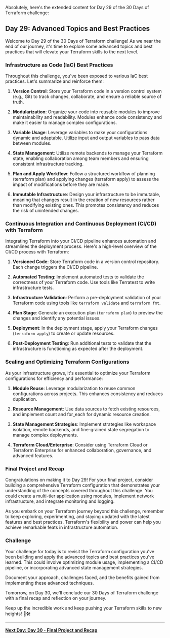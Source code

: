 Absolutely, here's the extended content for Day 29 of the 30 Days of Terraform challenge:

## Day 29: Advanced Topics and Best Practices

Welcome to Day 29 of the 30 Days of Terraform challenge! As we near the end of our journey, it's time to explore some advanced topics and best practices that will elevate your Terraform skills to the next level.

### Infrastructure as Code (IaC) Best Practices

Throughout this challenge, you've been exposed to various IaC best practices. Let's summarize and reinforce them:

1. **Version Control**: Store your Terraform code in a version control system (e.g., Git) to track changes, collaborate, and ensure a reliable source of truth.

2. **Modularization**: Organize your code into reusable modules to improve maintainability and readability. Modules enhance code consistency and make it easier to manage complex configurations.

3. **Variable Usage**: Leverage variables to make your configurations dynamic and adaptable. Utilize input and output variables to pass data between modules.

4. **State Management**: Utilize remote backends to manage your Terraform state, enabling collaboration among team members and ensuring consistent infrastructure tracking.

5. **Plan and Apply Workflow**: Follow a structured workflow of planning (terraform plan) and applying changes (terraform apply) to assess the impact of modifications before they are made.

6. **Immutable Infrastructure**: Design your infrastructure to be immutable, meaning that changes result in the creation of new resources rather than modifying existing ones. This promotes consistency and reduces the risk of unintended changes.

### Continuous Integration and Continuous Deployment (CI/CD) with Terraform

Integrating Terraform into your CI/CD pipeline enhances automation and streamlines the deployment process. Here's a high-level overview of the CI/CD process with Terraform:

1. **Versioned Code**: Store Terraform code in a version control repository. Each change triggers the CI/CD pipeline.

2. **Automated Testing**: Implement automated tests to validate the correctness of your Terraform code. Use tools like Terratest to write infrastructure tests.

3. **Infrastructure Validation**: Perform a pre-deployment validation of your Terraform code using tools like `terraform validate` and `terraform fmt`.

4. **Plan Stage**: Generate an execution plan (`terraform plan`) to preview the changes and identify any potential issues.

5. **Deployment**: In the deployment stage, apply your Terraform changes (`terraform apply`) to create or update resources.

6. **Post-Deployment Testing**: Run additional tests to validate that the infrastructure is functioning as expected after the deployment.

### Scaling and Optimizing Terraform Configurations

As your infrastructure grows, it's essential to optimize your Terraform configurations for efficiency and performance:

1. **Module Reuse**: Leverage modularization to reuse common configurations across projects. This enhances consistency and reduces duplication.

2. **Resource Management**: Use data sources to fetch existing resources, and implement count and for_each for dynamic resource creation.

3. **State Management Strategies**: Implement strategies like workspace isolation, remote backends, and fine-grained state segregation to manage complex deployments.

4. **Terraform Cloud/Enterprise**: Consider using Terraform Cloud or Terraform Enterprise for enhanced collaboration, governance, and advanced features.

### Final Project and Recap

Congratulations on making it to Day 29! For your final project, consider building a comprehensive Terraform configuration that demonstrates your understanding of the concepts covered throughout this challenge. You could create a multi-tier application using modules, implement network infrastructure, and integrate monitoring and logging.

As you embark on your Terraform journey beyond this challenge, remember to keep exploring, experimenting, and staying updated with the latest features and best practices. Terraform's flexibility and power can help you achieve remarkable feats in infrastructure automation.

### Challenge

Your challenge for today is to revisit the Terraform configuration you've been building and apply the advanced topics and best practices you've learned. This could involve optimizing module usage, implementing a CI/CD pipeline, or incorporating advanced state management strategies.

Document your approach, challenges faced, and the benefits gained from implementing these advanced techniques.

Tomorrow, on Day 30, we'll conclude our 30 Days of Terraform challenge with a final recap and reflection on your journey.

Keep up the incredible work and keep pushing your Terraform skills to new heights! 🚀🛠️

---

**[Next Day: Day 30 - Final Project and Recap](../30_Day_Final_Project_Recap/30_day_final_project_recap.md)**